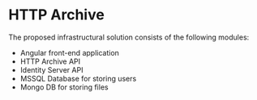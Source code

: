 # HTTP Archive
The proposed infrastructural solution consists of the following modules:
- Angular front-end application
- HTTP Archive API
- Identity Server API
- MSSQL Database for storing users
- Mongo DB for storing files

